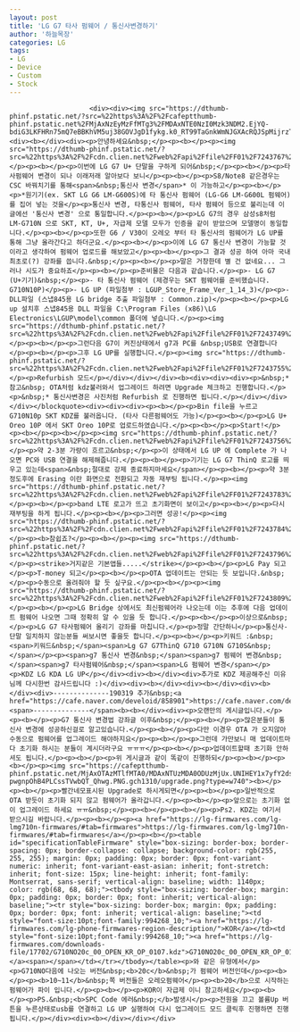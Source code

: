 ```yaml
---
layout: post
title: 'LG G7 타사 펌웨어 / 통신사변경하기'
author: '하늘목장'
categories: LG
tags:
- LG
- Device
- Custom
- Stock
---
```



<script> location.href='https://cafe.naver.com/develoid/811641' ; </script>


















						<div><div><img src="https://dthumb-phinf.pstatic.net/?src=%22https%3A%2F%2Fcafeptthumb-phinf.pstatic.net%2FMjAxNzEyMzFfMTg3%2FMDAxNTE0NzI0Mzk3NDM2.EjYQ-bdiG3LKFHRn75mQ7eBBKhVM5uj38GOVJgD1fykg.k0_RT99TaGnkWmNJGXAcRQJSpMijrzTByQNphac_hqEg.PNG.searphiel9%2F%25EA%25B2%258C%25EC%258B%259C%25EA%25B8%2580_%25EC%259E%2591%25EC%2584%25B1_%25EC%25A0%2584_%25EA%25BC%25AD_%25EC%259D%25BD%25EC%2596%25B4%25EC%25A3%25BC%25EC%2584%25B8%25EC%259A%2594_%2528IT_%25EC%2586%258C%25ED%2586%25B5_%25EA%25B2%258C%25EC%258B%259C%25ED%258C%2590.png%3Ftype%3Dw740%22&amp;type=cafe_wa740"><div><b></div><div><p>안녕하세요&nbsp;</p><p><b></p><p><img src="https://dthumb-phinf.pstatic.net/?src=%22https%3A%2F%2Fcdn.clien.net%2Fweb%2Fapi%2Ffile%2FF01%2F7243767%2F132e45cdbddc22.JPG%3Fw%3D780%26amp%3Bh%3D30000%26amp%3Bgif%3Dfalse%22&amp;type=cafe_wa740"></p><p><b></p><p>이번에 LG G7 U+ 단말을 구하게 되어&nbsp;</p><p><b></p><p>타사펌웨어 변경이 되나 이래저래 알아보다 보니</p><p><b></p><p>S8/Note8 같은경우는 CSC 바꿔치기를 통해<span>&nbsp;통신사 변경</span>* 이 가능하고</p><p><b></p><p>*원기기(ex. SKT LG G6 LM-G600S)에 타 통신사 펌웨어 (LG-G6 LM-G600L 펌웨어) 를 집어 넣는 것을</p><p>통신사 변경, 타통신사 펌웨어, 타사 펌웨어 등으로 불리는데 이글에선 '통신사 변경' 으로 통일합니다.</p><p><b></p><p>LG G7의 경우 삼성s8처럼 LM-G710N 으로 SKT, KT, U+, 자급제 모델 모두가 인증을 같이 받았으며 모델명이 동일합니다.</p><p><b></p><p>또한 G6 / V30이 오레오 부터 타 통신사의 펌웨어가 LG UP를 통해 그냥 올라간다고 하더군요.</p><p><b></p><p>이에 LG G7 통신사 변경이 가능할 것이라고 생각하여 펌웨어 업로드를 해보았고</p><p><b></p><p>그 결과 성공 하여 아마 국내 최초로(?) 강좌를 씁니다.&nbsp;</p><p><b></p><p>말은 거창한데 별 건 없네요... 그러나 시도가 중요하죠</p><p><b></p><p>준비물은 다음과 같습니다.</p><p>- LG G7 (U+기기)&nbsp;</p><p>- 타 통신사 펌웨어 (제경우는 SKT 펌웨어를 준비했습니다. G710N10P)</p><p>- LG UP (파일첨부 : LGUP_Store_Frame_Ver_1_14_3)</p><p>- DLL파일 (스냅845용 LG bridge 추출 파일첨부 : Common.zip)</p><p><b></p><p>LG up 설치후 스냅845용 DLL 파일을 C:\Program Files (x86)\LG Electronics\LGUP\model\common 폴더에 넣습니다.</p><p><img src="https://dthumb-phinf.pstatic.net/?src=%22https%3A%2F%2Fcdn.clien.net%2Fweb%2Fapi%2Ffile%2FF01%2F7243749%2F132d98e8fc1b27.png%3Fw%3D780%26amp%3Bh%3D30000%26amp%3Bgif%3Dfalse%22&amp;type=cafe_wa740"></p><p><b></p><p>그런다음 G7이 켜진상태에서 g7과 PC를 &nbsp;USB로 연결합니다</p><p><b></p><p>그후 LG UP를 실행합니다.</p><p><img src="https://dthumb-phinf.pstatic.net/?src=%22https%3A%2F%2Fcdn.clien.net%2Fweb%2Fapi%2Ffile%2FF01%2F7243755%2F132dff9a48dce6.png%3Fw%3D780%26amp%3Bh%3D30000%26amp%3Bgif%3Dfalse%22&amp;type=cafe_wa740"></p><p>Refurbish 모드</p></div></div></div><b><div><div><div><p>&nbsp;* 참고&nbsp; OTA처럼 kdz불러와서 업그레이드 하려면 Upgrade 체크하고 진행합니다.</p><p>&nbsp;* 통신사변경은 사진처럼 Refurbish 로 진행하면 됩니다.</p></div></div></div></blockquote><div><div><div><p><b></p><p>Bin file을 누르고 G710N10p SKT KDZ를 불러옵니다. (타사 다른펌웨어도 가능)</p><p><b></p><p>LG U+ Oreo 10P 에서 SKT Oreo 10P로 업로드하였습니다.</p><p><b></p><p>Start!</p><p><b></p><p><b></p><p><img src="https://dthumb-phinf.pstatic.net/?src=%22https%3A%2F%2Fcdn.clien.net%2Fweb%2Fapi%2Ffile%2FF01%2F7243756%2F132dbc99813557.png%3Fw%3D780%26amp%3Bh%3D30000%26amp%3Bgif%3Dfalse%22&amp;type=cafe_wa740"></p><p>약 2-3분 가량이 흐르고&nbsp;</p><p>이 상태에서 LG UP 에 Complete 가 나오면 PC와 USB 연결을 해제해줍니다.</p><p><b></p><p>기기는 LG G7 ThinQ 로고를 띄우고 있는데<span>&nbsp;절대로 강제 종료하지마세요</span></p><p><b></p><p>약 3분정도후에 Erasing 이란 화면으로 전환되고 자동 재부팅 됩니다.</p><p><img src="https://dthumb-phinf.pstatic.net/?src=%22https%3A%2F%2Fcdn.clien.net%2Fweb%2Fapi%2Ffile%2FF01%2F7243783%2F132e78eab21e66.JPG%3Fw%3D780%26amp%3Bh%3D30000%26amp%3Bgif%3Dfalse%22&amp;type=cafe_wa740"></p><p><b></p><p>band LTE 로고가 뜨고 초기화면이 보이고</p><p><b></p><p>다시 재부팅을 하게 됩니다.</p><p><b></p><p>그러면 성공!</p><p><img src="https://dthumb-phinf.pstatic.net/?src=%22https%3A%2F%2Fcdn.clien.net%2Fweb%2Fapi%2Ffile%2FF01%2F7243784%2F132e6fcf2c4137.JPG%3Fw%3D780%26amp%3Bh%3D30000%26amp%3Bgif%3Dfalse%22&amp;type=cafe_wa740"></p><p><b>참쉽죠?</p><p><b></p><p><img src="https://dthumb-phinf.pstatic.net/?src=%22https%3A%2F%2Fcdn.clien.net%2Fweb%2Fapi%2Ffile%2FF01%2F7243796%2F132e4487f9209f.JPG%3Fw%3D780%26amp%3Bh%3D30000%26amp%3Bgif%3Dfalse%22&amp;type=cafe_wa740"></p><p><strike>거지같은 기본앱들.....</strike></p><p><b></p><p>LG Pay 되고</p><p>T-money 되고</p><p><b></p><p>OTA 업데이트는 안되는 듯 보입니다.&nbsp;</p><p>수동으로 올려줘야 할 듯 싶구요.</p><p><b></p><p><img src="https://dthumb-phinf.pstatic.net/?src=%22https%3A%2F%2Fcdn.clien.net%2Fweb%2Fapi%2Ffile%2FF01%2F7243809%2F132eb78aeb5631.PNG%3Fw%3D780%26amp%3Bh%3D30000%26amp%3Bgif%3Dfalse%22&amp;type=cafe_wa740"></p><p><b></p><p>LG Bridge 상에서도 최신펌웨어라 나오는데 이는 추후에 다음 업데이트 펌웨어 나오면 그때 정확히 알 수 있을 듯 합니다.</p><p><b></p><p>이상으로&nbsp;</p><p>LG G7 타사펌웨어 올리기 강좌를 마칩니다.</p><p>정말 간단하니</p><p>통신사-단말 일치하지 않는분들 써보시면 좋을듯 합니다.</p><p><b></p><p>키워드 :&nbsp;<span>키워드&nbsp;</span><span>Lg G7 G7ThinQ G710 G710N G710S&nbsp;</span></p><p><span>g7 통신사 변경&nbsp;</span><span>g7 펌웨어 변경&nbsp;</span><span>g7 타사펌웨어&nbsp;</span><span>LG 펌웨어 변경</span></p><p>KDZ LG KDA LG UP</p></div><div><b></div><div>추가로 KDZ 제공해주신 미유님께 다시한번 감사드립니다 :)</div><div><b></div><div><b></div><div><b></div><div>--------------190319 추가&nbsp;<a href="https://cafe.naver.com/develoid/858901">https://cafe.naver.com/develoid/858901</a>&nbsp;<span>--------------</span><b><b></div><div><p>오랜만의 게시글입니다.</p><p><b></p><p>G7 통신사 변경법 강좌글 이후&nbsp;</p><p><b></p><p>많은분들이 통신사 변경에 성공하신걸로 알고있습니다.</p><p><b></p><p>다만 이경우 OTA 가 오지않아 수동으로 펌웨어를 업그레이드 해야하지요</p><p><b></p><p>그런데 가만보니 매 업데이트마다 초기화 하시는 분들이 계시더라구요 ㅠㅠㅠ</p><p><b></p><p>업데이트할때 초기화 안하셔도 됩니다.</p><p><b></p><p>위 게시글과 같이 똑같이 진행하되</p><p><b></p><p><b></p><p><img src="https://cafeptthumb-phinf.pstatic.net/MjAxOTAzMTlfMTA0/MDAxNTUzMDA0ODUzMjUx.UNIHEY1x7yfY2ds_I1mO7T439HMPTlM4Fw_hSIiFr1Ig.91rKtLU5KSITkROBSB-pwgnpOhB4PLCssTVwbQT_Qhwg.PNG.gch1310/upgrade.png?type=w740"><b></p><p><b></p><p>빨간네모표시된 Upgrade로 하시게되면</p><p><b></p><p>일반적으로 OTA 받듯이 초기화 되지 않고 펌웨어가 올라갑니다.</p><p><b></p><p>앞으로는 초기화 없이 업그레이드 하세요 ㅠㅠ&nbsp;</p><p><b></p><p><b></p><p>Ps2. KDZ는 여기서 받으시길 바랍니다.</p><p><b></p><p><a href="https://lg-firmwares.com/lg-lmg710n-firmwares/#tab=firmwares">https://lg-firmwares.com/lg-lmg710n-firmwares/#tab=firmwares</a></p><p><b></p><table id="specificationTableFirmware" style="box-sizing: border-box; border-spacing: 0px; border-collapse: collapse; background-color: rgb(255, 255, 255); margin: 0px; padding: 0px; border: 0px; font-variant-numeric: inherit; font-variant-east-asian: inherit; font-stretch: inherit; font-size: 15px; line-height: inherit; font-family: Montserrat, sans-serif; vertical-align: baseline; width: 1140px; color: rgb(68, 68, 68);"><tbody style="box-sizing: border-box; margin: 0px; padding: 0px; border: 0px; font: inherit; vertical-align: baseline;"><tr style="box-sizing: border-box; margin: 0px; padding: 0px; border: 0px; font: inherit; vertical-align: baseline;"><td style="font-size:10pt;font-family:994268_10;"><a href="https://lg-firmwares.com/lg-phone-firmwares-region-description/">KOR</a></td><td style="font-size:10pt;font-family:994268_10;"><a href="https://lg-firmwares.com/downloads-file/17702/G710NO20c_00_OPEN_KR_OP_0107.kdz">G710NO20c_00_OPEN_KR_OP_0107.kdz&nbsp;</a><span></span></td></tr></tbody></table><p>와 같은 유형에서</p><p>G710NO다음에 나오는 버전&nbsp;<b>20c</b>&nbsp;가 펌웨어 버전인데</p><p><b></p><p><b>10~11</b>&nbsp;쪽 버전들은 오레오펌웨어</p><p><b>20</b>으로 시작하는 펌웨어가 파이 입니다.</p><p><b></p><p>KOR이 자급제 이니 참고하세요</p><p><b></p><p>PS.&nbsp;<b>SPC Code 에러&nbsp;</b>발생시</p><p>전원을 끄고 볼륨Up 버튼을 누른상태로usb를 연결하고 LG UP 실행하여 다시 업그레이드 모드 클릭후 진행하면 진행됩니다.</p></div><div><b></div></div></div>
